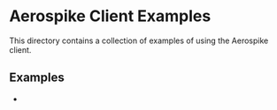 # Aerospike Client Examples

This directory contains a collection of examples of using the Aerospike client.

## Examples

-
